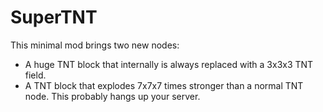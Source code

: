 # SuperTNT #

This minimal mod brings two new nodes:

* A huge TNT block that internally is always replaced with a 3x3x3 TNT field.
* A TNT block that explodes 7x7x7 times stronger than a normal TNT node. This probably hangs up your server.
